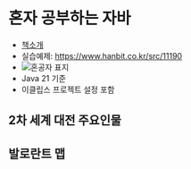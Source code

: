 # 혼자 공부하는 자바
- [책소개](https://hongong.hanbit.co.kr/%EC%9E%90%EB%B0%94/)
- 실습예제: https://www.hanbit.co.kr/src/11190
- ![혼공자 표지](https://hongong.hanbit.co.kr/wp-content/uploads/2024/01/%ED%98%BC%EC%9E%90-%EA%B3%B5%EB%B6%80%ED%95%98%EB%8A%94-%EC%9E%90%EB%B0%94%EA%B0%9C%EC%A0%95%ED%8C%90_%ED%91%9C1.png)
- Java 21 기준
- 이클립스 프로젝트 설정 포함

## 2차 세계 대전 주요인물

## 발로란트 맵

